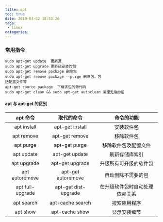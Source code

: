 ```yaml
---
title: apt
toc: true
date: 2019-04-02 18:53:26
tags:
 - linux
categories:
---
```


### 常用指令

```shell
sudo apt-get update  更新源
sudo apt-get upgrade 更新已安装的包
sudo apt-get remove package 删除包
sudo apt-get remove package --purge 删除包，包
括配置文件等
apt-get source package  下载该包的源代码
sudo apt-get clean && sudo apt-get autoclean 清理无用的包
```

#### apt 与 apt-get 的区别

|  apt 命令 | 取代的命令  | 命令的功能  |
| :---: | :---: | :---: |
| apt install | apt-get install | 安装软件包 |
| apt remove | apt-get remove | 移除软件包 |
| apt purge | apt-get purge | 移除软件包及配置文件 |
| apt update | apt-get update | 刷新存储库索引 |
| apt upgrade | apt-get upgrade | 升级所有可升级的软件包 |
| apt autoremove | apt-get autoremove | 自动删除不需要的包 |
| apt full-upgrade | apt-get dist-upgrade | 在升级软件包时自动处理依赖关系 |
| apt search | apt-cache search | 搜索应用程序 |
| apt show | apt-cache show | 显示安装细节 |
